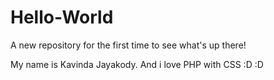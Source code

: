 # Hello-World
A new repository for the first time to see what's up there!

My name is Kavinda Jayakody.
And i love PHP with CSS :D :D
